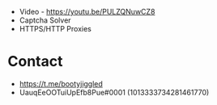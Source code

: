 + Video - https://youtu.be/PULZQNuwCZ8
+ Captcha Solver
+ HTTPS/HTTP Proxies

# Contact
- https://t.me/bootyjiggled
- UauqEeOOTuiUpEfb8Pue#0001 (1013333734281461770)
